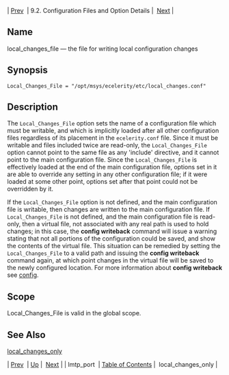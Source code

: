 | [Prev](conf.ref.lmtp_port)  | 9.2. Configuration Files and Option Details |  [Next](conf.ref.local_changes_only.php) |

<a name="conf.ref.local_changes_file"></a>
## Name

local_changes_file — the file for writing local configuration changes

## Synopsis

`Local_Changes_File = "/opt/msys/ecelerity/etc/local_changes.conf"`

<a name="idp10027712"></a>
## Description

The `Local_Changes_File` option sets the name of a configuration file which must be writable, and which is implicitly loaded after all other configuration files regardless of its placement in the `ecelerity.conf` file. Since it must be writable and files included twice are read-only, the `Local_Changes_File` option cannot point to the same file as any 'include' directive, and it cannot point to the main configuration file. Since the `Local_Changes_File` is effectively loaded at the end of the main configuration file, options set in it are able to override any setting in any other configuration file; if it were loaded at some other point, options set after that point could not be overridden by it.

If the `Local_Changes_File` option is not defined, and the main configuration file is writable, then changes are written to the main configuration file. If `Local_Changes_File` is not defined, and the main configuration file is read-only, then a virtual file, not associated with any real path is used to hold changes; in this case, the **config writeback**           command will issue a warning stating that not all portions of the configuration could be saved, and show the contents of the virtual file. This situation can be remedied by setting the `Local_Changes_File` to a valid path and issuing the **config writeback**           command again, at which point changes in the virtual file will be saved to the newly configured location. For more information about **config writeback**           see [config](console_commands.config "config").

<a name="idp10036368"></a>
## Scope

Local_Changes_File is valid in the global scope.

<a name="idp10038016"></a>
## See Also

[local_changes_only](conf.ref.local_changes_only "local_changes_only")

| [Prev](conf.ref.lmtp_port)  | [Up](conf.ref.files.php) |  [Next](conf.ref.local_changes_only.php) |
| lmtp_port  | [Table of Contents](index) |  local_changes_only |
